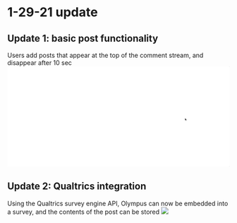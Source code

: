 # 1-29-21 update

## Update 1: basic post functionality
Users add posts that appear at the top of the comment stream, and disappear after 10 sec
<img src="../static/adding_posts.gif"> </img>

## Update 2: Qualtrics integration
Using the Qualtrics survey engine API, Olympus can now be embedded into a survey, and the contents of the post can be stored
<img src="../static/qualtrics_demo.gif"> </img>
